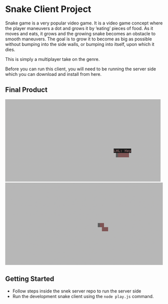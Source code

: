 # Snake Client Project

Snake game is a very popular video game. It is a video game concept where the player maneuvers a dot and grows it by ‘eating’ pieces of food. As it moves and eats, it grows and the growing snake becomes an obstacle to smooth maneuvers. The goal is to grow it to become as big as possible without bumping into the side walls, or bumping into itself, upon which it dies.

This is simply a multiplayer take on the genre.

Before you can run this client, you will need to be running the server side which you can download and install from here. 

## Final Product

![ScreenShot](https://github.com/ealhl/screenShot/blob/b8e6344b0809b96560bc2dde5a3cf36e3cd915d5/screenShot/hey.png)
![ScreenShot](https://github.com/ealhl/screenShot/blob/b8e6344b0809b96560bc2dde5a3cf36e3cd915d5/screenShot/z_snake.png)


## Getting Started

- Follow steps inside the snek server repo to run the server side
- Run the development snake client using the `node play.js` command.